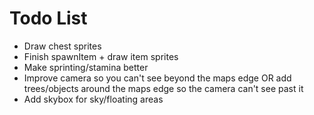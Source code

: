 # Todo List

- Draw chest sprites
- Finish spawnItem + draw item sprites
- Make sprinting/stamina better
- Improve camera so you can't see beyond the maps edge OR add trees/objects around the maps edge so the camera can't see past it
- Add skybox for sky/floating areas